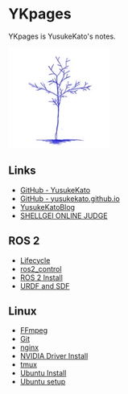 # YKpages
YKpages is YusukeKato's notes.

![](./images/BlueTreeIcon_200x200.jpg)

## Links
- [GitHub - YusukeKato](https://github.com/YusukeKato)
- [GitHub - yusukekato.github.io](https://github.com/YusukeKato/yusukekato.github.io)
- [YusukeKatoBlog](https://yusukekato.jp)
- [SHELLGEI ONLINE JUDGE](https://shellgei-online-judge.com/)

## ROS 2
- [Lifecycle](./pages/ros2/lifecycle.md)
- [ros2_control](./pages/ros2/ros2_control.md)
- [ROS 2 Install](./pages/ros2/ros2_install.md)
- [URDF and SDF](./pages/ros2/urdf_and_sdf.md)

## Linux
- [FFmpeg](./pages/linux/ffmpeg.md)
- [Git](./pages/linux/git.md)
- [nginx](./pages/linux/nginx.md)
- [NVIDIA Driver Install](./pages/linux/nvidia_driver_install.md)
- [tmux](./pages/linux/tmux.md)
- [Ubuntu Install](./pages/linux/ubuntu_install.md)
- [Ubuntu setup](./pages/linux/ubuntu_setup.md)
